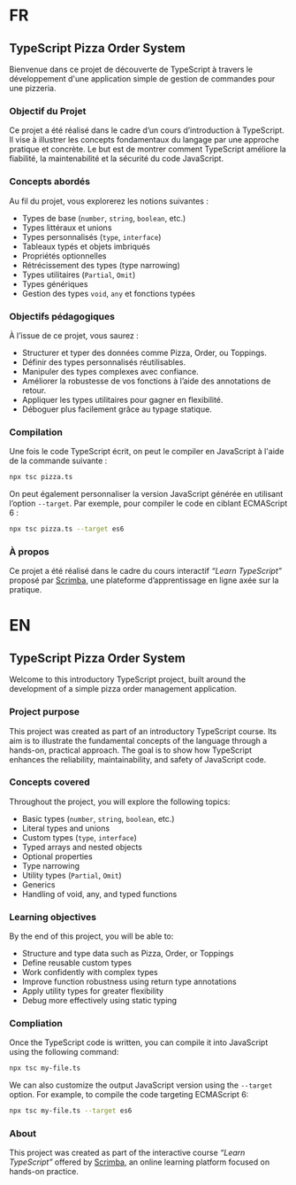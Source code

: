 # FR

## TypeScript Pizza Order System
Bienvenue dans ce projet de découverte de TypeScript à travers le développement d'une application simple de gestion de commandes pour une pizzeria.

### Objectif du Projet
Ce projet a été réalisé dans le cadre d’un cours d’introduction à TypeScript. Il vise à illustrer les concepts fondamentaux du langage par une approche pratique et concrète. Le but est de montrer comment TypeScript améliore la fiabilité, la maintenabilité et la sécurité du code JavaScript.

### Concepts abordés
Au fil du projet, vous explorerez les notions suivantes :
- Types de base (`number`, `string`, `boolean`, etc.)
- Types littéraux et unions
- Types personnalisés (`type`, `interface`)
- Tableaux typés et objets imbriqués
- Propriétés optionnelles
- Rétrécissement des types (type narrowing)
- Types utilitaires (`Partial`, `Omit`)
- Types génériques
- Gestion des types `void`, `any` et fonctions typées

### Objectifs pédagogiques
À l’issue de ce projet, vous saurez :
- Structurer et typer des données comme Pizza, Order, ou Toppings.
- Définir des types personnalisés réutilisables.
- Manipuler des types complexes avec confiance.
- Améliorer la robustesse de vos fonctions à l’aide des annotations de retour.
- Appliquer les types utilitaires pour gagner en flexibilité.
- Déboguer plus facilement grâce au typage statique.

### Compilation
Une fois le code TypeScript écrit, on peut le compiler en JavaScript à l'aide de la commande suivante :
```bash
npx tsc pizza.ts
```
On peut également personnaliser la version JavaScript générée en utilisant l’option `--target`. Par exemple, pour compiler le code en ciblant ECMAScript 6 :
```bash
npx tsc pizza.ts --target es6
```

### À propos
Ce projet a été réalisé dans le cadre du cours interactif *“Learn TypeScript”* proposé par [Scrimba](https://scrimba.com/), une plateforme d’apprentissage en ligne axée sur la pratique.

# EN

## TypeScript Pizza Order System
Welcome to this introductory TypeScript project, built around the development of a simple pizza order management application.

### Project purpose
This project was created as part of an introductory TypeScript course. Its aim is to illustrate the fundamental concepts of the language through a hands-on, practical approach. The goal is to show how TypeScript enhances the reliability, maintainability, and safety of JavaScript code.

### Concepts covered
Throughout the project, you will explore the following topics:
- Basic types (`number`, `string`, `boolean`, etc.)
- Literal types and unions
- Custom types (`type`, `interface`)
- Typed arrays and nested objects
- Optional properties
- Type narrowing
- Utility types (`Partial`, `Omit`)
- Generics
- Handling of void, any, and typed functions

### Learning objectives
By the end of this project, you will be able to:
- Structure and type data such as Pizza, Order, or Toppings
- Define reusable custom types
- Work confidently with complex types
- Improve function robustness using return type annotations
- Apply utility types for greater flexibility
- Debug more effectively using static typing

### Compliation 
Once the TypeScript code is written, you can compile it into JavaScript using the following command: 
```bash
npx tsc my-file.ts
```
We can also customize the output JavaScript version using the `--target` option. For example, to compile the code targeting ECMAScript 6:
```bash
npx tsc my-file.ts --target es6
```

### About 
This project was created as part of the interactive course *“Learn TypeScript”* offered by [Scrimba](https://scrimba.com/), an online learning platform focused on hands-on practice.
